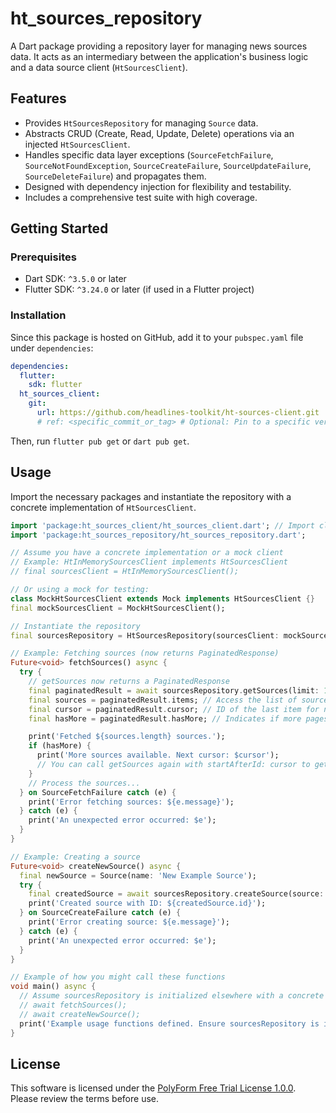 # ht_sources_repository

A Dart package providing a repository layer for managing news sources data. It acts as an intermediary between the application's business logic and a data source client (`HtSourcesClient`).

## Features

*   Provides `HtSourcesRepository` for managing `Source` data.
*   Abstracts CRUD (Create, Read, Update, Delete) operations via an injected `HtSourcesClient`.
*   Handles specific data layer exceptions (`SourceFetchFailure`, `SourceNotFoundException`, `SourceCreateFailure`, `SourceUpdateFailure`, `SourceDeleteFailure`) and propagates them.
*   Designed with dependency injection for flexibility and testability.
*   Includes a comprehensive test suite with high coverage.

## Getting Started

### Prerequisites

*   Dart SDK: `^3.5.0` or later
*   Flutter SDK: `^3.24.0` or later (if used in a Flutter project)

### Installation

Since this package is hosted on GitHub, add it to your `pubspec.yaml` file under `dependencies`:

```yaml
dependencies:
  flutter:
    sdk: flutter
  ht_sources_client: 
    git:
      url: https://github.com/headlines-toolkit/ht-sources-client.git
      # ref: <specific_commit_or_tag> # Optional: Pin to a specific version
```

Then, run `flutter pub get` or `dart pub get`.

## Usage

Import the necessary packages and instantiate the repository with a concrete implementation of `HtSourcesClient`.

```dart
import 'package:ht_sources_client/ht_sources_client.dart'; // Import client interface/models
import 'package:ht_sources_repository/ht_sources_repository.dart';

// Assume you have a concrete implementation or a mock client
// Example: HtInMemorySourcesClient implements HtSourcesClient
// final sourcesClient = HtInMemorySourcesClient();

// Or using a mock for testing:
class MockHtSourcesClient extends Mock implements HtSourcesClient {}
final mockSourcesClient = MockHtSourcesClient();

// Instantiate the repository
final sourcesRepository = HtSourcesRepository(sourcesClient: mockSourcesClient);

// Example: Fetching sources (now returns PaginatedResponse)
Future<void> fetchSources() async {
  try {
    // getSources now returns a PaginatedResponse
    final paginatedResult = await sourcesRepository.getSources(limit: 10); // Example with limit
    final sources = paginatedResult.items; // Access the list of sources
    final cursor = paginatedResult.cursor; // ID of the last item for next page
    final hasMore = paginatedResult.hasMore; // Indicates if more pages exist

    print('Fetched ${sources.length} sources.');
    if (hasMore) {
      print('More sources available. Next cursor: $cursor');
      // You can call getSources again with startAfterId: cursor to get the next page
    }
    // Process the sources...
  } on SourceFetchFailure catch (e) {
    print('Error fetching sources: ${e.message}');
  } catch (e) {
    print('An unexpected error occurred: $e');
  }
}

// Example: Creating a source
Future<void> createNewSource() async {
  final newSource = Source(name: 'New Example Source');
  try {
    final createdSource = await sourcesRepository.createSource(source: newSource);
    print('Created source with ID: ${createdSource.id}');
  } on SourceCreateFailure catch (e) {
    print('Error creating source: ${e.message}');
  } catch (e) {
    print('An unexpected error occurred: $e');
  }
}

// Example of how you might call these functions
void main() async {
  // Assume sourcesRepository is initialized elsewhere with a concrete HtSourcesClient
  // await fetchSources();
  // await createNewSource();
  print('Example usage functions defined. Ensure sourcesRepository is initialized.');
}

```


## License

This software is licensed under the [PolyForm Free Trial License 1.0.0](LICENSE). Please review the terms before use.
